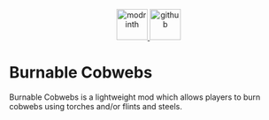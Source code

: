 <div align="center">
<a href="https://modrinth.com/mod/burnable-cobwebs">
    <img alt="modrinth" height="56" src="https://cdn.jsdelivr.net/npm/@intergrav/devins-badges@3/assets/cozy-minimal/available/modrinth_vector.svg">
</a>
<a href="https://github.com/Raik176/burnable-cobwebs">
    <img alt="github" height="56" src="https://cdn.jsdelivr.net/npm/@intergrav/devins-badges@3/assets/cozy-minimal/available/github_vector.svg">
</a>
</div>

# Burnable Cobwebs
Burnable Cobwebs is a lightweight mod which allows players to burn cobwebs using torches and/or flints and steels.